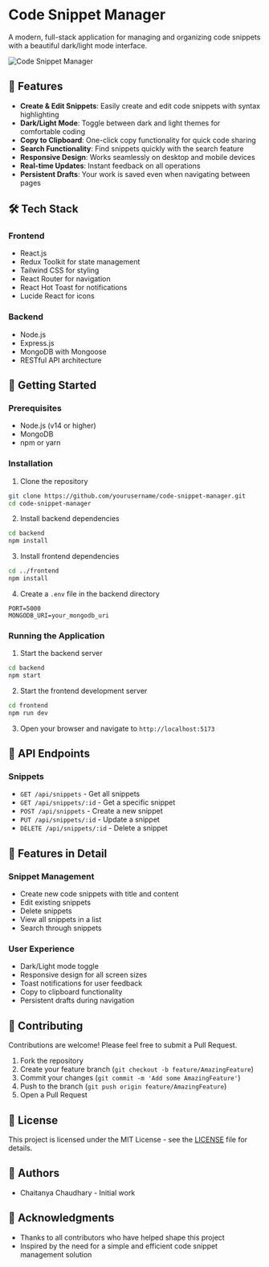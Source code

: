 # Code Snippet Manager

A modern, full-stack application for managing and organizing code snippets with a beautiful dark/light mode interface.

![Code Snippet Manager](https://i.imgur.com/placeholder.png)

## 🌟 Features

- **Create & Edit Snippets**: Easily create and edit code snippets with syntax highlighting
- **Dark/Light Mode**: Toggle between dark and light themes for comfortable coding
- **Copy to Clipboard**: One-click copy functionality for quick code sharing
- **Search Functionality**: Find snippets quickly with the search feature
- **Responsive Design**: Works seamlessly on desktop and mobile devices
- **Real-time Updates**: Instant feedback on all operations
- **Persistent Drafts**: Your work is saved even when navigating between pages

## 🛠️ Tech Stack

### Frontend

- React.js
- Redux Toolkit for state management
- Tailwind CSS for styling
- React Router for navigation
- React Hot Toast for notifications
- Lucide React for icons

### Backend

- Node.js
- Express.js
- MongoDB with Mongoose
- RESTful API architecture

## 🚀 Getting Started

### Prerequisites

- Node.js (v14 or higher)
- MongoDB
- npm or yarn

### Installation

1. Clone the repository

```bash
git clone https://github.com/yourusername/code-snippet-manager.git
cd code-snippet-manager
```

2. Install backend dependencies

```bash
cd backend
npm install
```

3. Install frontend dependencies

```bash
cd ../frontend
npm install
```

4. Create a `.env` file in the backend directory

```env
PORT=5000
MONGODB_URI=your_mongodb_uri
```

### Running the Application

1. Start the backend server

```bash
cd backend
npm start
```

2. Start the frontend development server

```bash
cd frontend
npm run dev
```

3. Open your browser and navigate to `http://localhost:5173`

## 📝 API Endpoints

### Snippets

- `GET /api/snippets` - Get all snippets
- `GET /api/snippets/:id` - Get a specific snippet
- `POST /api/snippets` - Create a new snippet
- `PUT /api/snippets/:id` - Update a snippet
- `DELETE /api/snippets/:id` - Delete a snippet

## 🎨 Features in Detail

### Snippet Management

- Create new code snippets with title and content
- Edit existing snippets
- Delete snippets
- View all snippets in a list
- Search through snippets

### User Experience

- Dark/Light mode toggle
- Responsive design for all screen sizes
- Toast notifications for user feedback
- Copy to clipboard functionality
- Persistent drafts during navigation

## 🤝 Contributing

Contributions are welcome! Please feel free to submit a Pull Request.

1. Fork the repository
2. Create your feature branch (`git checkout -b feature/AmazingFeature`)
3. Commit your changes (`git commit -m 'Add some AmazingFeature'`)
4. Push to the branch (`git push origin feature/AmazingFeature`)
5. Open a Pull Request

## 📄 License

This project is licensed under the MIT License - see the [LICENSE](LICENSE) file for details.

## 👥 Authors

- Chaitanya Chaudhary - Initial work

## 🙏 Acknowledgments

- Thanks to all contributors who have helped shape this project
- Inspired by the need for a simple and efficient code snippet management solution
